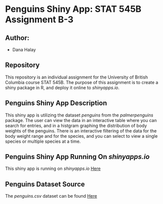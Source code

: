 # Penguins Shiny App: STAT 545B Assignment B-3

## Author:
  * Dana Halay

## Repository
This repository is an individual assignment for the University of British Columbia course STAT 545B. The purpose of this assignment is to create a shiny package in R, and deploy it online to *shinyapps.io*. 

## Penguins Shiny App Description
This shiny app is utilizing the dataset *penguins* from the *palmerpenguins* package. The user can view the data in an interactive table where you can search for entries, and in a histgram graphing the distribution of body weights of the penguins. There is an interactive filtering of the data for the body weight range and for the species, and you can select to view a single species or multiple species at a time. 

## Penguins Shiny App Running On *shinyapps.io* 
This shiny app is running on *shinyapps.io* [Here](https://dhalay.shinyapps.io/penguins_shiny_app/)

## Penguins Dataset Source 
The *penguins.csv* dataset can be found [Here](https://gist.github.com/slopp/ce3b90b9168f2f921784de84fa445651)
